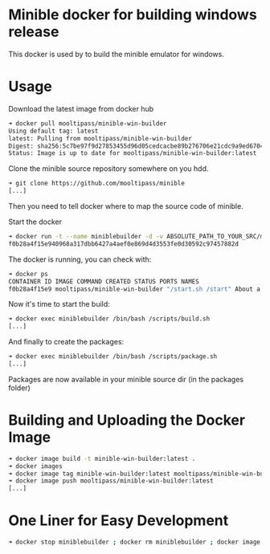 # Minible docker for building windows release

This docker is used by to build the minible emulator for windows.

# Usage

Download the latest image from docker hub
```bash
➜ docker pull mooltipass/minible-win-builder
Using default tag: latest
latest: Pulling from mooltipass/minible-win-builder
Digest: sha256:5c7be97f9d27853455d96d05cedcacbe89b276706e21cdc9a9ed67047e598ff3
Status: Image is up to date for mooltipass/minible-win-builder:latest
```

Clone the minible source repository somewhere on you hdd.
```bash
➜ git clone https://github.com/mooltipass/minible
[...]
```

Then you need to tell docker where to map the source code of minible.

Start the docker
```bash
➜ docker run -t --name miniblebuilder -d -v ABSOLUTE_PATH_TO_YOUR_SRC/minible:/minible mooltipass/minible-win-builder
f0b28a4f15e940968a317dbb6427a4aef0e869d4d3553fe0d30592c97457882d
```

The docker is running, you can check with:
```bash
➜ docker ps
CONTAINER ID IMAGE COMMAND CREATED STATUS PORTS NAMES
f0b28a4f15e9 mooltipass/minible-win-builder "/start.sh /start" About a minute ago Up About a minute miniblebuilder
```

Now it's time to start the build:
```bash
➜ docker exec miniblebuilder /bin/bash /scripts/build.sh
[...]
```

And finally to create the packages:
```bash
➜ docker exec miniblebuilder /bin/bash /scripts/package.sh
[...]
```

Packages are now available in your minible source dir (in the packages folder)

# Building and Uploading the Docker Image

```bash
➜ docker image build -t minible-win-builder:latest .
➜ docker images
➜ docker image tag minible-win-builder:latest mooltipass/minible-win-builder:latest
➜ docker image push mooltipass/minible-win-builder:latest
[...]
```

# One Liner for Easy Development

```bash
➜ docker stop miniblebuilder ; docker rm miniblebuilder ; docker image build -t minible-win-builder:latest . ; docker run -t --name miniblebuilder -d -v /home/limpkin/minible/minible:/minible minible-win-builder; docker exec miniblebuilder /bin/bash /scripts/build.sh
